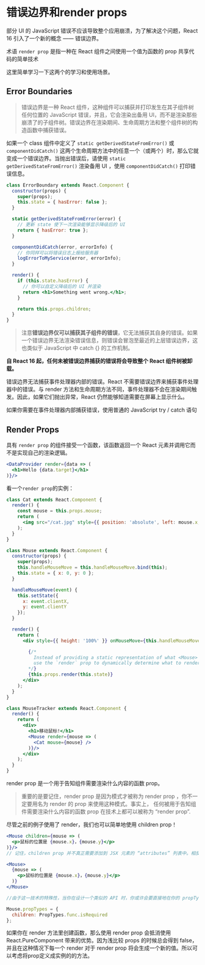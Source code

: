 # 错误边界和render props
部分 UI 的 JavaScript 错误不应该导致整个应用崩溃，为了解决这个问题，React 16 引入了一个新的概念 —— 错误边界。

术语 `render prop` 是指一种在 React 组件之间使用一个值为函数的 prop 共享代码的简单技术

这里简单学习一下这两个的学习和使用场景。

## Error Boundaries
>错误边界是一种 React 组件，这种组件可以捕获并打印发生在其子组件树任何位置的 JavaScript 错误，并且，它会渲染出备用 UI，而不是渲染那些崩溃了的子组件树。错误边界在渲染期间、生命周期方法和整个组件树的构造函数中捕获错误。

如果一个 class 组件中定义了 `static getDerivedStateFromError()` 或 `componentDidCatch()` 这两个生命周期方法中的任意一个（或两个）时，那么它就变成一个错误边界。当抛出错误后，请使用 `static getDerivedStateFromError()` 渲染备用 UI ，使用 `componentDidCatch()` 打印错误信息。

````jsx
class ErrorBoundary extends React.Component {
  constructor(props) {
    super(props);
    this.state = { hasError: false };
  }

  static getDerivedStateFromError(error) {
    // 更新 state 使下一次渲染能够显示降级后的 UI
    return { hasError: true };
  }

  componentDidCatch(error, errorInfo) {
    // 你同样可以将错误日志上报给服务器
    logErrorToMyService(error, errorInfo);
  }

  render() {
    if (this.state.hasError) {
      // 你可以自定义降级后的 UI 并渲染
      return <h1>Something went wrong.</h1>;
    }

    return this.props.children; 
  }
}
````

>注意**错误边界仅可以捕获其子组件的错误**，它无法捕获其自身的错误。如果一个错误边界无法渲染错误信息，则错误会冒泡至最近的上层错误边界，这也类似于 JavaScript 中 catch {} 的工作机制。

**自 React 16 起，任何未被错误边界捕获的错误将会导致整个 React 组件树被卸载。**

错误边界无法捕获事件处理器内部的错误。React 不需要错误边界来捕获事件处理器中的错误。与 render 方法和生命周期方法不同，事件处理器不会在渲染期间触发。因此，如果它们抛出异常，React 仍然能够知道需要在屏幕上显示什么。

如果你需要在事件处理器内部捕获错误，使用普通的 JavaScript try / catch 语句

## Render Props

具有 `render prop` 的组件接受一个函数，该函数返回一个 React 元素并调用它而不是实现自己的渲染逻辑。
````jsx
<DataProvider render={data => (
  <h1>Hello {data.target}</h1>
)}/>
````

看一个`render prop`的实例：
````jsx
class Cat extends React.Component {
  render() {
    const mouse = this.props.mouse;
    return (
      <img src="/cat.jpg" style={{ position: 'absolute', left: mouse.x, top: mouse.y }} />
    );
  }
}

class Mouse extends React.Component {
  constructor(props) {
    super(props);
    this.handleMouseMove = this.handleMouseMove.bind(this);
    this.state = { x: 0, y: 0 };
  }

  handleMouseMove(event) {
    this.setState({
      x: event.clientX,
      y: event.clientY
    });
  }

  render() {
    return (
      <div style={{ height: '100%' }} onMouseMove={this.handleMouseMove}>

        {/*
          Instead of providing a static representation of what <Mouse> renders,
          use the `render` prop to dynamically determine what to render.
        */}
        {this.props.render(this.state)}
      </div>
    );
  }
}

class MouseTracker extends React.Component {
  render() {
    return (
      <div>
        <h1>移动鼠标!</h1>
        <Mouse render={mouse => (
          <Cat mouse={mouse} />
        )}/>
      </div>
    );
  }
}
````
render prop 是一个用于告知组件需要渲染什么内容的函数 prop。

>重要的是要记住，render prop 是因为模式才被称为 render prop ，你不一定要用名为 render 的 prop 来使用这种模式。事实上， 任何被用于告知组件需要渲染什么内容的函数 prop 在技术上都可以被称为 “render prop”.

尽管之前的例子使用了 render，我们也可以简单地使用 children prop！
````jsx
<Mouse children={mouse => (
  <p>鼠标的位置是 {mouse.x}，{mouse.y}</p>
)}/>
// 记住，children prop 并不真正需要添加到 JSX 元素的 “attributes” 列表中。相反，你可以直接放置到元素的内部！

<Mouse>
  {mouse => (
    <p>鼠标的位置是 {mouse.x}，{mouse.y}</p>
  )}
</Mouse>

//由于这一技术的特殊性，当你在设计一个类似的 API 时，你或许会要直接地在你的 propTypes 里声明 children 的类型应为一个函数。

Mouse.propTypes = {
  children: PropTypes.func.isRequired
};
````

如果你在 render 方法里创建函数，那么使用 render prop 会抵消使用 React.PureComponent 带来的优势。因为浅比较 props 的时候总会得到 false，并且在这种情况下每一个 render 对于 render prop 将会生成一个新的值。所以可以考虑将prop定义成实例的的方法。
